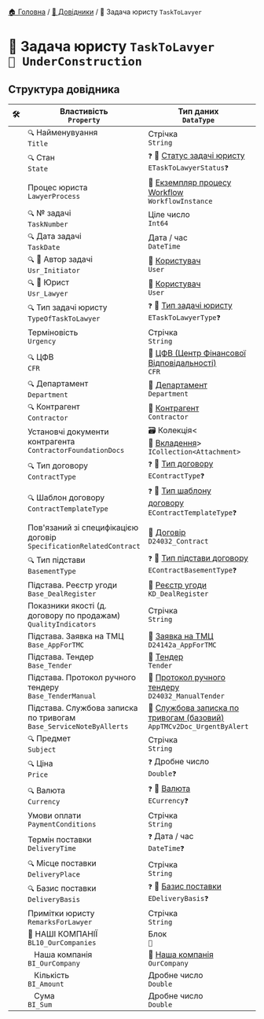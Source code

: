 ﻿[🏠 Головна](../README.MD) / [📘 Довідники](./README.MD) / 📘 Задача юристу `TaskToLavyer`

# 📘 Задача юристу `TaskToLavyer` </br> `🚧 UnderConstruction`

## Структура довідника

|🛠️| Властивість </br> `Property` | Тип даних </br> `DataType` | Примітки |
|---|---|---|---|
|| `🔍` Найменувуання </br> `Title` | Стрічка </br> `String` |  |
|| `🔍` Стан </br> `State` | `❓` 🎲 [Статус задачі юристу](../Enums/ETaskToLawyerStatus.md) </br> `ETaskToLawyerStatus❓` |  |
|| Процес юриста </br> `LawyerProcess` | 📘 [Екземпляр процесу Workflow](../Entities/WorkflowInstance.md) </br> `WorkflowInstance` |  |
|| `🔍` № задачі </br> `TaskNumber` | Ціле число </br> `Int64` |  |
|| `🔍` Дата задачі </br> `TaskDate` | Дата / час </br> `DateTime` |  |
|| `🔍` 👤 Автор задачі </br> `Usr_Initiator` | 📘 [Користувач](../Entities/User.md) </br> `User` |  |
|| `🔍` 👤 Юрист </br> `Usr_Lawyer` | 📘 [Користувач](../Entities/User.md) </br> `User` |  |
|| `🔍` Тип задачі юристу </br> `TypeOfTaskToLawyer` | `❓` 🎲 [Тип задачі юристу](../Enums/ETaskToLawyerType.md) </br> `ETaskToLawyerType❓` |  |
|| Терміновість </br> `Urgency` | Стрічка </br> `String` |  |
|| `🔍` ЦФВ </br> `CFR` | 📘 [ЦФВ (Центр Фінансової Відповідальності)](../Entities/CFR.md) </br> `CFR` |  |
|| `🔍` Департамент </br> `Department` | 📘 [Департамент](../Entities/Department.md) </br> `Department` |  |
|| `🔍` Контрагент </br> `Contractor` | 📘 [Контрагент](../Entities/Contractor.md) </br> `Contractor` |  |
|| Установчі документи контрагента </br> `ContractorFoundationDocs` | 🗃 Колекція<📘 [Вкладення](../Entities/Attachment.md)> </br> `ICollection<Attachment>` |  |
|| `🔍` Тип договору </br> `ContractType` | `❓` 🎲 [Тип договору](../Enums/EContractType.md) </br> `EContractType❓` |  |
|| `🔍` Шаблон договору </br> `ContractTemplateType` | `❓` 🎲 [Тип шаблону договору](../Enums/EContractTemplateType.md) </br> `EContractTemplateType❓` |  |
|| Пов'язаний зі специфікацією договір </br> `SpecificationRelatedContract` | 📕 [Договір](../Documents/D24032_Contract.md) </br> `D24032_Contract` |  |
|| `🔍` Тип підстави </br> `BasementType` | `❓` 🎲 [Тип підстави договору](../Enums/EContractBasementType.md) </br> `EContractBasementType❓` |  |
|| Підстава. Реєстр угоди </br> `Base_DealRegister` | 📕 [Реєстр угоди](../Documents/KD_DealRegister.md) </br> `KD_DealRegister` |  |
|| Показники якості (д. договору по продажам) </br> `QualityIndicators` | Стрічка </br> `String` |  |
|| Підстава. Заявка на ТМЦ </br> `Base_AppForTMC` | 📕 [Заявка на ТМЦ](../Documents/D24142a_AppForTMC.md) </br> `D24142a_AppForTMC` |  |
|| Підстава. Тендер </br> `Base_Tender` | 📘 [Тендер](../Entities/Tender.md) </br> `Tender` |  |
|| Підстава. Протокол ручного тендеру </br> `Base_TenderManual` | 📕 [Протокол ручного тендеру](../Documents/D24032_ManualTender.md) </br> `D24032_ManualTender` |  |
|| Підстава. Службова записка по тривогам </br> `Base_ServiceNoteByAllerts` | 📕 [Службова записка по тривогам (базовий)](../Documents/AppTMCv2Doc_UrgentByAlert.md) </br> `AppTMCv2Doc_UrgentByAlert` |  |
|| `🔍` Предмет </br> `Subject` | Стрічка </br> `String` |  |
|| `🔍` Ціна </br> `Price` | `❓` Дробне число </br> `Double❓` |  |
|| `🔍` Валюта </br> `Currency` | `❓` 🎲 [Валюта](../Enums/ECurrency.md) </br> `ECurrency❓` |  |
|| Умови оплати </br> `PaymentConditions` | Стрічка </br> `String` |  |
|| Термін поставки </br> `DeliveryTime` | `❓` Дата / час </br> `DateTime❓` |  |
|| `🔍` Місце поставки </br> `DeliveryPlace` | Стрічка </br> `String` |  |
|| `🔍` Базис поставки </br> `DeliveryBasis` | `❓` 🎲 [Базис поставки](../Enums/EDeliveryBasis.md) </br> `EDeliveryBasis❓` |  |
|| Примітки юристу </br> `RemarksForLawyer` | Стрічка </br> `String` |  |
|| 🧰 НАШІ КОМПАНІЇ </br> `BL10_OurCompanies` | Блок </br> `🚧` |  |
||    Наша компанія </br> `BI_OurCompany` | 📘 [Наша компанія](../Entities/OurCompany.md) </br> `OurCompany` |  |
||    Кількість </br> `BI_Amount` | Дробне число </br> `Double` |  |
||    Сума </br> `BI_Sum` | Дробне число </br> `Double` |  |
